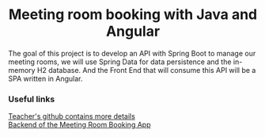 <h1 align="center"> Meeting room booking with Java and Angular</h1>

The goal of this project is to develop an API with Spring Boot to manage our meeting rooms, we will use Spring Data for data persistence and the in-memory H2 database. And the Front End that will consume this API will be a SPA written in Angular.


### Useful links <br>
[Teacher's github contains more details](https://github.com/Kamilahsantos/Client-Angular-Live-Coding-Dio) <br>
[Backend of the Meeting Room Booking App](https://github.com/matheusdrade/meeting-room-booking-api) <br>
